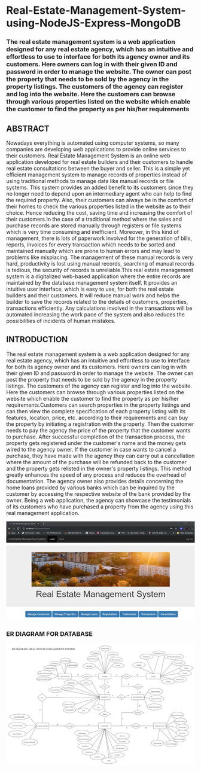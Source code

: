 # Real-Estate-Management-System-using-NodeJS-Express-MongoDB
### The real estate management system is a web application designed for any real estate agency, which has an intuitive and effortless to use to interface for both its agency owner and its customers. Here owners can log in with their given ID and password in order to manage the website. The owner can post the property that needs to be sold by the agency in the property listings. The customers of the agency can register and log into the website. Here the customers can browse through various properties listed on the website which enable the customer to find the property as per his/her requirements

## ABSTRACT
Nowadays everything is automated using computer systems, so many companies are developing web applications to provide online services to their customers. Real Estate Management System is an online web application developed for real estate builders and their customers to handle real estate consultations between the buyer and seller. This is a simple yet efficient management system to manage records of properties instead of using traditional methods to manage data like manual records or file systems. This system provides an added benefit to its customers since they no longer need to depend upon an intermediary agent who can help to find the required property. Also, their customers can always be in the comfort of their homes to check the various properties listed in the website as to their choice. Hence reducing the cost, saving time and increasing the comfort of their customers.In the case of a traditional method where the sales and purchase records are stored manually through registers or file systems which is very time consuming and inefficient. Moreover, in this kind of management, there is lots of paperwork involved for the generation of bills, reports, invoices for every transaction which needs to be sorted and maintained manually which are prone to human errors and may lead to problems like misplacing. The management of these manual records is very hard, productivity is lost using manual records, searching of manual records is tedious, the security of records is unreliable.This real estate management system is a digitalized web-based application where the entire records are maintained by the database management system itself. It provides an intuitive user interface, which is easy to use, for both the real estate builders and their customers. It will reduce manual work and helps the builder to save the records related to the details of customers, properties, transactions efficiently. Any calculations involved in the transactions will be automated increasing the work pace of the system and also reduces the possibilities of incidents of human mistakes.

## INTRODUCTION

The real estate management system is a web application designed for any real estate agency, which has an intuitive and effortless to use to interface for both its agency owner and its customers. Here owners can log in with their given ID and password in order to manage the website. The owner can post the property that needs to be sold by the agency in the property listings. The customers of the agency can register and log into the website. Here the customers can browse through various properties listed on the website which enable the customer to find the property as per his/her requirements.Customers can search properties in the property listings and can then view the complete specification of each property listing with its features, location, price, etc. according to their requirements and can buy the property by initiating a registration with the property. Then the customer needs to pay the agency the price of the property that the customer wants to purchase. After successful completion of the transaction process, the property gets registered under the customer's name and the money gets wired to the agency owner. If the customer in case wants to cancel a purchase, they have made with the agency they can carry out a cancellation where the amount of the purchase will be refunded back to the customer and the property gets relisted in the owner's property listings. This method greatly enhances the speed of any process and reduces the overhead of documentation. The agency owner also provides details concerning the home loans provided by various banks which can be inquired by the customer by accessing the respective website of the bank provided by the owner. Being a web application, the agency can showcase the testimonials of its customers who have purchased a property from the agency using this real management application.

![Webpage Scrsht](https://github.com/Defcon27/Real-Estate-Management-System-using-NodeJS-Express-MongoDB/blob/master/scrshts/home.jpg)

### ER DIAGRAM FOR DATABASE
![er diagram](https://github.com/Defcon27/Real-Estate-Management-System-using-NodeJS-Express-MongoDB/blob/master/scrshts/er.jpg)

